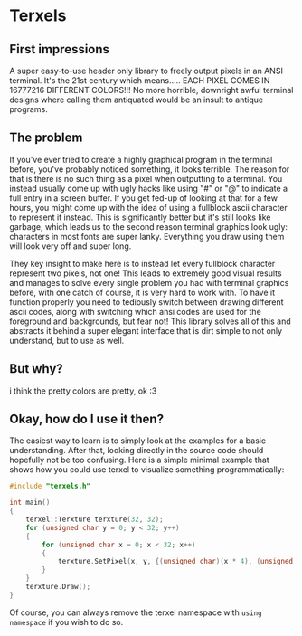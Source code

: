 # Terxels

## First impressions

A super easy-to-use header only library to freely output pixels in an ANSI terminal. It's the 21st century which means..... EACH PIXEL COMES IN 16777216 DIFFERENT COLORS!!! No more horrible, downright awful terminal designs where calling them antiquated would be an insult to antique programs.

## The problem

If you've ever tried to create a highly graphical program in the terminal before, you've probably noticed something, it looks terrible. The reason for that is there is no such thing as a pixel when outputting to a terminal. You instead usually come up with ugly hacks like using "#" or "@" to indicate a full entry in a screen buffer. If you get fed-up of looking at that for a few hours, you might come up with the idea of using a fullblock ascii character to represent it instead. This is significantly better but it's still looks like garbage, which leads us to the second reason terminal graphics look ugly: characters in most fonts are super lanky. Everything you draw using them will look very off and super long.

They key insight to make here is to instead let every fullblock character represent two pixels, not one! This leads to extremely good visual results and manages to solve every single problem you had with terminal graphics before, with one catch of course, it is very hard to work with. To have it function properly you need to tediously switch between drawing different ascii codes, along with switching which ansi codes are used for the foreground and backgrounds, but fear not! This library solves all of this and abstracts it behind a super elegant interface that is dirt simple to not only understand, but to use as well.

## But why?

i think the pretty colors are pretty, ok :3

## Okay, how do I use it then?

The easiest way to learn is to simply look at the examples for a basic understanding. After that, looking directly in the source code should hopefully not be too confusing. Here is a simple minimal example that shows how you could use terxel to visualize something programmatically:

```cpp
#include "terxels.h"

int main()
{
    terxel::Terxture terxture(32, 32);
    for (unsigned char y = 0; y < 32; y++)
    {
        for (unsigned char x = 0; x < 32; x++)
        {
            terxture.SetPixel(x, y, {(unsigned char)(x * 4), (unsigned char)(y * 4), (unsigned char)((x + y) * 4)});
        }
    }
    terxture.Draw();
}
```
Of course, you can always remove the terxel namespace with ```using namespace``` if you wish to do so.
